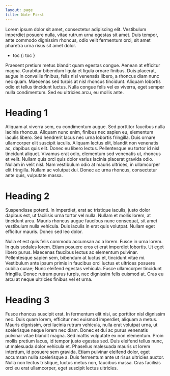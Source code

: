 ```yaml
---
layout: page
title: Note First
---
```


Lorem ipsum dolor sit amet, consectetur adipiscing elit. Vestibulum imperdiet posuere nulla, vitae rutrum urna egestas sit amet. Duis tempor, ante commodo dignissim rhoncus, odio velit fermentum orci, sit amet pharetra urna risus sit amet dolor. 

- toc
{: toc }

Praesent pretium metus blandit quam egestas congue. Aenean at efficitur magna. Curabitur bibendum ligula et ligula ornare finibus. Duis placerat, augue in convallis finibus, felis nisl venenatis libero, a rhoncus diam nunc nec quam. Maecenas sed turpis at nisl rhoncus tincidunt. Aliquam lobortis odio et tellus tincidunt luctus. Nulla congue felis vel ex viverra, eget semper nulla condimentum. Sed eu ultricies arcu, eu mollis ante.

# Heading 1

Aliquam at viverra sem, eu condimentum augue. Sed porttitor faucibus nulla lacinia rhoncus. Aliquam nunc enim, finibus nec sapien eu, elementum iaculis libero. Sed hendrerit lacus nec urna lobortis fringilla. Duis ornare ullamcorper elit suscipit iaculis. Aliquam lectus elit, blandit non venenatis ac, dapibus quis elit. Donec eu libero lectus. Pellentesque eu tortor id nisl tincidunt aliquet. Vivamus erat odio, elementum sed venenatis ut, rhoncus et velit. Nullam quis orci quis dolor varius lacinia placerat gravida odio. Nullam in velit nisl. Nam vestibulum odio at mauris ultrices, in ullamcorper elit fringilla. Nullam ac volutpat dui. Donec ac urna rhoncus, consectetur ante quis, vulputate massa.

# Heading 2
Suspendisse potenti. In imperdiet, erat ac tristique iaculis, justo dolor dapibus est, ut facilisis urna tortor vel nulla. Nullam et mollis lorem, at tincidunt arcu. Mauris rhoncus augue faucibus nunc consequat, sit amet vestibulum nulla vehicula. Duis iaculis in erat quis volutpat. Nullam eget efficitur mauris. Donec sed leo dolor.

Nulla et est quis felis commodo accumsan ac a lorem. Fusce in urna lorem. In quis sodales lorem. Etiam posuere eros et erat imperdiet lobortis. Ut eget libero purus. Maecenas faucibus lectus ac elementum pulvinar. Pellentesque sapien sem, bibendum at luctus et, tincidunt vitae mi. Vestibulum ante ipsum primis in faucibus orci luctus et ultrices posuere cubilia curae; Nunc eleifend egestas vehicula. Fusce ullamcorper tincidunt fringilla. Donec rutrum purus turpis, nec dignissim felis euismod at. Cras eu arcu at neque ultricies finibus vel et urna.

# Heading 3
Fusce rhoncus suscipit erat. In fermentum elit nisi, ac porttitor nisl dignissim nec. Duis quam lorem, efficitur nec euismod imperdiet, aliquam a metus. Mauris dignissim, orci lacinia rutrum vehicula, nulla erat volutpat urna, ut scelerisque neque lorem nec diam. Donec et dui ac purus venenatis pulvinar vitae blandit magna. Sed mattis vulputate ex non elementum. Proin mollis pretium lacus, id tempor justo egestas sed. Duis eleifend tellus nunc, ut malesuada dolor vehicula et. Phasellus malesuada mauris ut lorem interdum, id posuere sem gravida. Etiam pulvinar eleifend dolor, eget accumsan nulla scelerisque a. Duis fermentum ante ut risus ultricies auctor. Nulla non lectus tristique, luctus metus non, faucibus massa. Cras facilisis orci eu erat ullamcorper, eget suscipit lectus ultricies.
